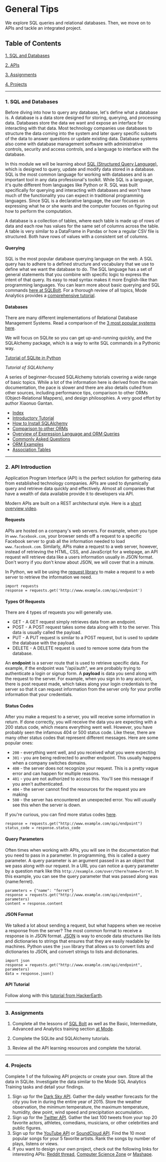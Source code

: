 # General Tips

We explore SQL queries and relational databases. Then, we move on to APIs and tackle an integrated project.

## Table of Contents
[1. SQL and Databases](#section-a)

[2. APIs](#section-b)

[3. Assignments](#section-c)

[4. Projects](#section-d)

---

### <a name="section-a"></a>1. SQL and Databases

Before diving into how to query any database, let's define what a database is. A database is a data store designed for storing, querying, and processing data. Databases store the data we want and expose an interface for interacting with that data. Most technology companies use databases to structure the data coming into the system and later query specific subsets of the data to answer questions or update existing data. Database systems also come with database management software with administrative controls, security and access controls, and a language to interface with the database.

In this module we will be learning about [SQL (Structured Query Language)](https://en.wikipedia.org/wiki/SQL), which is designed to query, update and modify data stored in a database. SQL is the most common language for working with databases and is an important tool in any data professional's toolkit. While SQL is a language, it's quite different from languages like Python or R. SQL was built specifically for querying and interacting with databases and won't have much of the functionality you can expect in traditional programming languages. Since SQL is a declarative language, the user focuses on expressing what he or she wants and the computer focuses on figuring out how to perform the computation.

A database is a collection of tables, where each table is made up of rows of data and each row has values for the same set of columns across the table. A table is very similar to a DataFrame in Pandas or how a regular CSV file is structured. Both have rows of values with a consistent set of columns.

#### Querying
SQL is the most popular database querying language on the web. A SQL query has to adhere to a defined structure and vocabulary that we use to define what we want the database to do. The SQL language has a set of general statements that you combine with specific logic to express the intent of that query. Its easy to read syntax makes it more English-like than programming languages. You can learn more about basic querying and SQL commands [here at SQLBolt](https://sqlbolt.com/). For a thorough review of all topics, Mode Analytics provides a [comprehensive tutorial](https://community.modeanalytics.com/sql/tutorial/introduction-to-sql/).

#### Databases

There are many different implementations of Relational Database Management Systems. Read a comparison of the [3 most popular systems here](https://www.digitalocean.com/community/tutorials/sqlite-vs-mysql-vs-postgresql-a-comparison-of-relational-database-management-systems).

We will focus on SQLite so you can get up-and-running quickly, and the SQLAlchemy package, which is a way to write SQL commands in a Pythonic way.

[Tutorial of SQLite in Python](http://sebastianraschka.com/Articles/2014_sqlite_in_python_tutorial.html)

*Tutorial of SQLAlchemy*

A series of beginner-focused SQLAlchemy tutorials covering a wide range of basic topics. While a lot of the information here is derived from the main documentation, the pace is slower and there are also details culled from other sources, including performance tips, comparison to other ORMs (Object-Relational Mappers), and design philosophies. A very good effort by author Xiaonuo Gantan.

- [Index](http://www.pythoncentral.io/series/python-sqlalchemy-database-tutorial/)
- [Introductory Tutorial](http://www.pythoncentral.io/introductory-tutorial-python-sqlalchemy/)
- [How to Install SQLAlchemy](http://www.pythoncentral.io/how-to-install-sqlalchemy/)
- [Comparison to other ORMs](http://www.pythoncentral.io/sqlalchemy-vs-orms/)
- [Overview of Expression Language and ORM Queries](http://www.pythoncentral.io/overview-sqlalchemys-expression-language-orm-queries/)
- [Commonly Asked Questions](http://www.pythoncentral.io/sqlalchemy-faqs/)
- [ORM Examples](http://www.pythoncentral.io/sqlalchemy-orm-examples/)
- [Association Tables](http://www.pythoncentral.io/sqlalchemy-association-tables/)

---

### <a name="section-b"></a>2. API Introduction

Application Program Interface (API) is the perfect solution for gathering data from established technology companies. APIs are used to dynamically query and retrieve data quickly and effectively. Almost all companies that have a wealth of data available provide it to developers via API.

Modern APIs are built on a REST architectural style. Here is a [short overview video](https://www.youtube.com/watch?v=7YcW25PHnAA).

#### Requests
APIs are hosted on a company's web servers. For example, when you type in `www.facebook.com`, your browser sends off a request to a specific Facebook server to grab all the information needed to load `www.facebook.com`. Similarly, APIs make a request to a web server, however, instead of retrieving the HTML, CSS, and JavaScript for a webpage, an API request will retrieve data like a users information usually in JSON format. Don't worry if you don't know about JSON, we will cover that in a minute.

In Python, we will be using the [request library](http://docs.python-requests.org/en/master/) to make a request to a web server to retrieve the information we need.

```
import requests
response = requests.get('http://www.example.com/api/endpoint')
```

#### Types Of Requests
There are 4 types of requests you will generally use.

- GET - A GET request simply retrieves data from an endpoint.
- POST - A POST request takes some data along with it to the server. This data is usually called the payload.
- PUT - A PUT request is similar to a POST request, but is used to update the database with the payload.
- DELETE - A DELETE request is used to remove some data from the database.

An **endpoint** is a server route that is used to retrieve specific data. For example, if the endpoint was "/api/auth", we are probably trying to authenticate a login or signup form. A **payload** is data you send along with the request to the server. For example, when you sign in to any account, there is post request made, which takes along your login credentials to the server so that it can request information from the server only for your profile information that your credentials.

#### Status Codes
After you make a request to a server, you will receive some information in return. If done correctly, you will receive the data you are expecting with a 200 status code, which means everything went well. However, you have probably seen the infamous 404 or 500 status code. Like these, there are many other status codes that represent different messages. Here are some popular ones:

- `200` - everything went well, and you received what you were expecting
- `301` - you are being redirected to another endpoint. This usually happens when a company switches domains.
- `400` - the server does not recognize your request. This is a pretty vague error and can happen for multiple reasons.
- `401` - you are not authorized to access this. You'll see this message if you aren't authenticated.
- `404` - the server cannot find the resources for the request you are making
- `500` - the server has encountered an unexpected error. You will usually see this when the server is down.

If you're curious, you can find more status codes [here](https://www.w3.org/Protocols/HTTP/HTRESP.html).

```
response = requests.get("http://www.example.com/api/endpoint")
status_code = response.status_code
```


#### Query Parameters
Often times when working with APIs, you will see in the documentation that you need to pass in a parameter. In programming, this is called a query parameter. A query parameter is an argument passed in as an object that we pass along with our request. In a URL you can notice a query parameter by a question mark like this `http://example.com/over/there?name=ferret`. In this example, you can see the query parameter that was passed along was {name:ferret}.

```
parameters = {"name": "ferret"}
response = requests.get("http://www.example.com/api/endpoint", parameters)
content = response.content
```


#### JSON Format
We talked a lot about sending a request, but what happens when we receive a response from the server? The most common format to receive a response is in JSON format. [JSON](http://json.org/) is way to encode data structures like lists and dictionaries to strings that ensures that they are easily readable by machines. Python uses the `json` library that allows us to convert lists and dictionaries to JSON, and convert strings to lists and dictionaries.

```
import json
response = requests.get("http://www.example.com/api/endpoint", parameters)
data = response.json()
```

#### API Tutorial

Follow along with this [tutorial from HackerEarth](http://engineering.hackerearth.com/2014/08/21/python-requests-module/).

---

### <a name="section-c"></a>3. Assignments

1. Complete all the lessons of [SQL Bolt](https://sqlbolt.com/) as well as the Basic, Intermediate, Advanced and Analytics training section [at Mode](https://community.modeanalytics.com/sql/tutorial/introduction-to-sql/).

2. Complete the SQLite and SQLAlchemy tutorials.

3. Review all the API learning resources and complete the tutorial.

---

### <a name="section-d"></a>4. Projects

Complete 1 of the following API projects or create your own. Store all the data in SQLite. Investigate the data similar to the Mode SQL Analytics Training tasks and detail your findings.

1. Sign up for the [Dark Sky API](https://darksky.net/dev/). Gather the daily weather forecasts for the city you live in during the entire year of 2015. Store the weather observation, the minimum temperature, the maximum temperature, humidity, dew point, wind speed and precipitation accumulation.
2. Sign up for the [Twitter API](https://dev.twitter.com/rest/public/search). Gather the last 100 tweets from your top 20 favorite actors, athletes, comedians, musicians, or other celebrities and public figures.
3. Sign up for the [YouTube API](https://developers.google.com/youtube/) or [SoundCloud API](https://developers.soundcloud.com/). Find the 10 most popular songs for your 5 favorite artists. Rank the songs by number of plays, listens or views.
4. If you want to design your own project, check out the following links for interesting APIs: [Reddit thread](https://www.reddit.com/r/webdev/comments/3wrswc/what_are_some_fun_apis_to_play_with/), [Computer Science Zone](http://www.computersciencezone.org/50-most-useful-apis-for-developers/) or [Mashape](https://market.mashape.com/).
